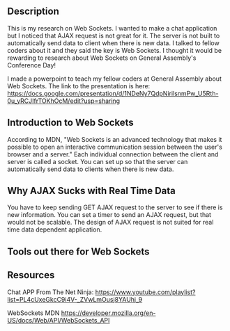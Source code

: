 ## Description

This is my research on Web Sockets. I wanted to make a chat application but I noticed that AJAX request is not great for it. The server is
not built to automatically send data to client when there is new data. I talked to fellow coders about it and they said the key is Web
Sockets. I thought it would be rewarding to research about Web Sockets on General Assembly's Conference Day!

I made a powerpoint to teach my fellow coders at General Assembly about Web Sockets.
The link to the presentation is here: https://docs.google.com/presentation/d/1NDeNy7QdpNirilsnmPw_U5Rth-0u_yRCJIfrTOKhOcM/edit?usp=sharing

## Introduction to Web Sockets

According to MDN, "Web Sockets is an advanced technology that makes it possible to open an interactive communication session between the
user's browser and a server." Each individual connection between the client and server is called a socket. You can set up so that the
server can automatically send data to clients when there is new data.

## Why AJAX Sucks with Real Time Data

You have to keep sending GET AJAX request to the server to see if there is new information. You can set a timer to send an AJAX request, 
but that would not be scalable. The design of AJAX request is not suited for real time data dependent application.

## Tools out there for Web Sockets



## Resources

Chat APP From The Net Ninja: 
https://www.youtube.com/playlist?list=PL4cUxeGkcC9i4V-_ZVwLmOusj8YAUhj_9

WebSockets MDN
https://developer.mozilla.org/en-US/docs/Web/API/WebSockets_API
